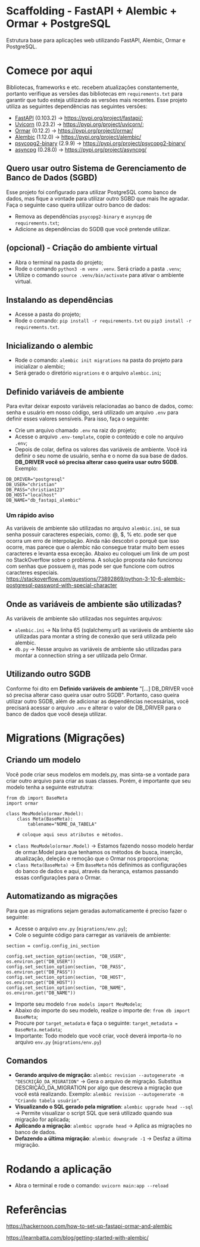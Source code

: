 # Scaffolding - FastAPI + Alembic + Ormar + PostgreSQL

Estrutura base para aplicações web utilizando FastAPI, Alembic, Ormar e PostgreSQL.

# Comece por aqui

Bibliotecas, frameworks e etc. recebem atualizações constantemente, portanto verifique as versões das bibliotecas em `requirements.txt` para garantir que tudo esteja utilizando as versões mais recentes.
Esse projeto utiliza as seguintes dependências nas seguintes versões:
- [FastAPI](https://fastapi.tiangolo.com/) (0.103.2) -> https://pypi.org/project/fastapi/;
- [Uvicorn](https://www.uvicorn.org/) (0.23.2) -> https://pypi.org/project/uvicorn/;
- [Ormar](https://pypi.org/project/ormar/) (0.12.2) -> https://pypi.org/project/ormar/
- [Alembic](https://alembic.sqlalchemy.org/en/latest/) (1.12.0) -> https://pypi.org/project/alembic/
- [psycopg2-binary](https://www.psycopg.org/docs/install.html) (2.9.9) -> https://pypi.org/project/psycopg2-binary/
- [asyncpg](https://github.com/MagicStack/asyncpg) (0.28.0) -> https://pypi.org/project/asyncpg/

## Quero usar outro Sistema de Gerenciamento de Banco de Dados (SGBD)

Esse projeto foi configurado para utilizar PostgreSQL como banco de dados, mas fique a vontade para utilizar outro SGBD que mais lhe agradar. Faça o seguinte caso queira utilizar outro banco de dados:
- Remova as dependências `psycopg2-binary` e `asyncpg` de `requirements.txt`;
- Adicione as dependências do SGDB que você pretende utilizar.

## (opcional) - Criação do ambiente virtual

- Abra o terminal na pasta do projeto;
- Rode o comando `python3 -m venv .venv`. Será criado a pasta `.venv`;
- Utilize o comando `source .venv/bin/activate` para ativar o ambiente virtual.

## Instalando as dependências
- Acesse a pasta do projeto;
- Rode o comando: `pip install -r requirements.txt` ou `pip3 install -r requirements.txt`.

## Inicializando o alembic
- Rode o comando: `alembic init migrations` na pasta do projeto para inicializar o alembic;
- Será gerado o diretório `migrations` e o arquivo `alembic.ini`;

## Definido variáveis de ambiente
Para evitar deixar exposto variáveis relacionadas ao banco de dados, como: senha e usuário em nosso código, será utilizado um arquivo `.env` para definir esses valores sensíveis. Para isso, faça o seguinte:
- Crie um arquivo chamado `.env` na raiz do projeto;
- Acesse o arquivo `.env-template`, copie o conteúdo e cole no arquivo `.env`;
- Depois de colar, defina os valores das variáveis de ambiente. Você irá definir o seu nome de usuário, senha e o nome da sua base de dados. **DB_DRIVER você só precisa alterar caso queira usar outro SGDB**. Exemplo:
```
DB_DRIVER="postgresql"
DB_USER="christian"
DB_PASS="christian123"
DB_HOST="localhost"
DB_NAME="db_fastapi_alembic"
```
### Um rápido aviso
As variáveis de ambiente são utilizadas no arquivo `alembic.ini`, se sua senha possuir caracteres especiais, como: @, $, % etc. pode ser que ocorra um erro de interpolação. Ainda não descobri o porquê que isso ocorre, mas parece que o alembic não consegue tratar muito bem esses caracteres e levanta essa exceção. Abaixo eu coloquei um link de um post no StackOverflow sobre o problema. A solução proposta não funcionou com senhas que possuem `@`, mas pode ser que funcione com outros caracteres especiais.
https://stackoverflow.com/questions/73892869/python-3-10-6-alembic-postgresql-password-with-special-character

## Onde as variáveis de ambiente são utilizadas?
As variáveis de ambiente são utilizadas nos seguintes arquivos:
- `alembic.ini` -> Na linha 65 (sqlalchemy.url) as variáveis de ambiente são utilizadas para montar a string de conexão que será utilizada pelo alembic.
- `db.py` -> Nesse arquivo as variáveis de ambiente são utilizadas para montar a connection string a ser utilizada pelo Ormar.

## Utilizando outro SGDB
Conforme foi dito em **Definido variáveis de ambiente** "[...] DB_DRIVER você só precisa alterar caso queira usar outro SGDB". Portanto, caso queira utilizar outro SGDB, além de adicionar as dependências necessárias, você precisará acessar o arquivo `.env` e alterar o valor de DB_DRIVER para o banco de dados que você deseja utilizar.

# Migrations (Migrações)

## Criando um modelo
Você pode criar seus modelos em models.py, mas sinta-se a vontade para criar outro arquivo para criar as suas classes. Porém, é importante que seu modelo tenha a seguinte estrututra:
```
from db import BaseMeta 
import ormar

class MeuModelo(ormar.Model):
    class Meta(BaseMeta):
        tablename="NOME_DA_TABELA"

    # coloque aqui seus atributos e métodos.
```
- `class MeuModelo(ormar.Model)` -> Estamos fazendo nosso modelo herdar de ormar.Model para que tenhamos os métodos de busca, inserção, atualização, deleção e remoção que o Ormar nos proporciona;
- `class Meta(BaseMeta)` -> Em `BaseMeta` nós definimos as configurações do banco de dados e aqui, através da herança, estamos passando essas configurações para o Ormar.

## Automatizando as migrações
Para que as migrations sejam geradas automaticamente é preciso fazer o seguinte:
- Acesse o arquivo `env.py` (`migrations/env.py`);
- Cole o seguinte código para carregar as variáveis de ambiente:
```
section = config.config_ini_section

config.set_section_option(section, "DB_USER", os.environ.get("DB_USER"))
config.set_section_option(section, "DB_PASS", os.environ.get("DB_PASS"))
config.set_section_option(section, "DB_HOST", os.environ.get("DB_HOST"))
config.set_section_option(section, "DB_NAME", os.environ.get("DB_NAME"))
```
- Importe seu modelo `from models import MeuModelo`;
- Abaixo do importe do seu modelo, realize o importe de: `from db import BaseMeta`;
- Procure por `target_metadata` e faça o seguinte: `target_metadata = BaseMeta.metadata`;
- Importante: Todo modelo que você criar, você deverá importa-lo no arquivo `env.py` (`migrations/env.py`)

## Comandos

- **Gerando arquivo de migração:** `alembic revision --autogenerate -m "DESCRIÇÃO_DA_MIGRATION"` -> Gera o arquivo de migração. Substitua DESCRIÇÃO_DA_MIGRATION por algo que descreva a migração que você está realizando. Exemplo: `alembic revision --autogenerate -m "Criando tabela usuário"`.
- **Visualizando o SQL gerado pela migration**: `alembic upgrade head --sql` -> Permite visualizar o script SQL que será utilizado quando sua migração for aplicada;
- **Aplicando a migração**: `alembic upgrade head` -> Aplica as migrações no banco de dados.
- **Defazendo a última migração**: `alembic downgrade -1` -> Desfaz a última migração.

# Rodando a aplicação
- Abra o terminal e rode o comando: `uvicorn main:app --reload`

# Referências

https://hackernoon.com/how-to-set-up-fastapi-ormar-and-alembic

https://learnbatta.com/blog/getting-started-with-alembic/


